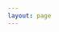 ```yaml
---
layout: page
---
```


<script setup>
import {
  VPTeamPage,
  VPTeamPageTitle,
  VPTeamMembers,
   VPTeamPageSection
} from 'vitepress/theme'




const coreMembers = [
  {
    // avatar: 'https://www.github.com/yyx990803.png',
    avatar: '/assets/team/傅会文.png',
    name: '傅会文',
    title: 'Ui Tech Lead',
    // links: [
    //   { icon: 'github', link: 'https://github.com/yyx990803' },
    //   { icon: 'yotube', link: 'https://gitee.com/ycyplus163' },
    // ],
     desc: ''
  },
  {
    avatar: '/assets/team/刘凯.png',
    name: '刘凯',
    title: 'Ui Design',
    desc: '',
    links: [
    //   { icon: 'github', link: 'https://github.com/yyx990803' },
    ]
  },
    {
    avatar: '/assets/team/廉国崴.png',
    name: '廉国崴',
    title: 'Ui Design',
    desc: '',
    links: [
    //   { icon: 'github', link: 'https://github.com/yyx990803' },
    ]
  },
  {
    avatar: '/assets/team/刘旭洋.png',
    name: '刘旭洋',
    title: 'Modeler Tech Lead',
    desc: ''
  },
  {
    avatar: '/assets/team/许扬沛.png',
    name: '许扬沛',
    title: 'Modeler',
    desc: '',

  }
]


</script>

<VPTeamPage>
  <VPTeamPageTitle>
    <template #title>我们的设计</template>
    <template #lead>核心成员</template>
  </VPTeamPageTitle>
  <VPTeamMembers size="medium" :members="coreMembers" />
  <!-- <VPTeamPageSection>
    <template #title>特别感谢</template>
    <template #lead>社区伙伴</template>
    <template #members>
      <VPTeamMembers size="small" :members="partners" />
    </template>
  </VPTeamPageSection> -->
</VPTeamPage>
